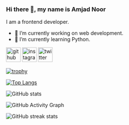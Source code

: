 ### Hi there 👋, my name is Amjad Noor
I am a frontend developer.

- 🔭 I’m currently working on web development. 
- 🌱 I’m currently learning Python. 


[<img src='https://cdn.jsdelivr.net/npm/simple-icons@3.0.1/icons/github.svg' alt='github' height='40'>](https://github.com/AmjadNoor)  [<img src='https://cdn.jsdelivr.net/npm/simple-icons@3.0.1/icons/instagram.svg' alt='instagram' height='40'>](https://www.instagram.com/this_is_Amjad_Noor/)  [<img src='https://cdn.jsdelivr.net/npm/simple-icons@3.0.1/icons/twitter.svg' alt='twitter' height='40'>](https://twitter.com/AmjadNo99260089)  

[![trophy](https://github-profile-trophy.vercel.app/?username=AmjadNoor)](https://github.com/ryo-ma/github-profile-trophy)

[![Top Langs](https://github-readme-stats.vercel.app/api/top-langs/?username=AmjadNoor)](https://github.com/anuraghazra/github-readme-stats)

![GitHub stats](https://github-readme-stats.vercel.app/api?username=AmjadNoor&theme=chartreuse-dark&show_icons=true)  

![GitHub Activity Graph](https://activity-graph.herokuapp.com/graph?username=AmjadNoor)  

![GitHub streak stats](https://github-readme-streak-stats.herokuapp.com/?user=AmjadNoor)  


